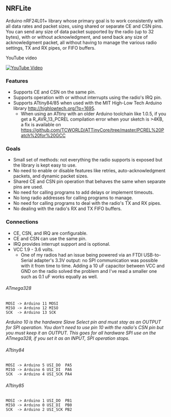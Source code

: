 ## NRFLite
Arduino nRF24L01+ library whose primary goal is to work consistently with all data rates and packet sizes, using shared or separate CE and CSN pins.  You can send any size of data packet supported by the radio (up to 32 bytes), with or without acknowledgment, and send
back any size of acknowledgment packet, all without having to manage the various radio settings, TX and RX pipes, or FIFO buffers.

YouTube video

[![YouTube Video](https://i.ytimg.com/vi/tWEgvS7Sj-8/default.jpg?v=57547260&sqp=CKzm0boF&rs=AOn4CLCZ6Qp0njy-T4jgkk4si1MT-3UCtQ)](https://youtu.be/tWEgvS7Sj-8)

### Features
* Supports CE and CSN on the same pin.
* Supports operation with or without interrupts using the radio's IRQ pin.
* Supports ATtiny84/85 when used with the MIT High-Low Tech Arduino library http://highlowtech.org/?p=1695.
  * When using an ATtiny with an older Arduino toolchain like 1.0.5, if you get a R_AVR_13_PCREL compilation error when your sketch is >4KB, a fix is available on https://github.com/TCWORLD/ATTinyCore/tree/master/PCREL%20Patch%20for%20GCC
    
### Goals
* Small set of methods:  not everything the radio supports is exposed but the library is kept easy to use.
* No need to enable or disable features like retries, auto-acknowledgment packets, and dynamic packet sizes.
* Shared CE and CSN pin operation that behaves the same when separate pins are used.
* No need for calling programs to add delays or implement timeouts.
* No long radio addresses for calling programs to manage.
* No need for calling programs to deal with the radio's TX and RX pipes.
* No dealing with the radio's RX and TX FIFO buffers.

### Connections
* CE, CSN, and IRQ are configurable.
* CE and CSN can use the same pin.
* IRQ provides interrupt support and is optional.
* VCC 1.9 - 3.6 volts.
  * One of my radios had an issue being powered via an FTDI USB-to-Serial adapter's 3.3V output:  no SPI communication was possible with it from time to time.  Adding a 10 uF capacitor between VCC and GND on the radio solved the problem and I've read a smaller one such as 0.1 uF works equally as well.

###### ATmega328
```
MOSI -> Arduino 11 MOSI
MISO -> Arduino 12 MISO
SCK  -> Arduino 13 SCK
```
*Arduino 10 is the hardware Slave Select pin and must stay as an OUTPUT for SPI operation.  You don't need to use pin 10
with the radio's CSN pin but you must keep it an OUTPUT.  This goes for all hardware SPI use on the ATmega328, if you set it
as an INPUT, SPI operation stops.*

###### ATtiny84
```
MOSI -> Arduino 5 USI_DO  PA5
MISO -> Arduino 6 USI_DI  PA6
SCK  -> Arduino 4 USI_SCK PA4
```

###### ATtiny85
```
MOSI -> Arduino 1 USI_DO  PB1
MISO -> Arduino 0 USI_DI  PB0
SCK  -> Arduino 2 USI_SCK PB2
```
